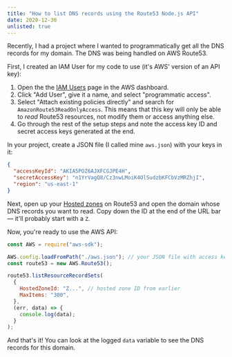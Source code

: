 ```yaml
---
title: "How to list DNS records using the Route53 Node.js API"
date: 2020-12-30
unlisted: true
---
```


Recently, I had a project where I wanted to programmatically get all the DNS records for my domain. The DNS was being handled on AWS Route53.

First, I created an IAM User for my code to use (it's AWS' version of an API key):

1. Open the the [IAM Users](https://console.aws.amazon.com/iam/home#/users) page in the AWS dashboard.
2. Click "Add User", give it a name, and select "programmatic access".
3. Select "Attach existing policies directly" and search for `AmazonRoute53ReadOnlyAccess`. This means that this key will only be able to _read_ Route53 resources, not modify them or access anything else.
4. Go through the rest of the setup steps and note the access key ID and secret access keys generated at the end.

In your project, create a JSON file (I called mine `aws.json`) with your keys in it:

```json
{
  "accessKeyId": "AKIA5POZ6AJXFCGJPE4H",
  "secretAccessKey": "n1YrVagQ8/Cz3nwLMoiK4OlSudzbKFCbVzMRZhjI",
  "region": "us-east-1"
}
```

Next, open up your [Hosted zones](https://console.aws.amazon.com/route53/v2/hostedzones#) on Route53 and open the domain whose DNS records you want to read. Copy down the ID at the end of the URL bar — it'll probably start with a `Z`.

Now, you're ready to use the AWS API:

```javascript
const AWS = require("aws-sdk");

AWS.config.loadFromPath("./aws.json"); // your JSON file with access keys
const route53 = new AWS.Route53();

route53.listResourceRecordSets(
  {
    HostedZoneId: "Z...", // hosted zone ID from earlier
    MaxItems: "300",
  },
  (err, data) => {
    console.log(data);
  }
);
```

And that's it! You can look at the logged `data` variable to see the DNS records for this domain.
